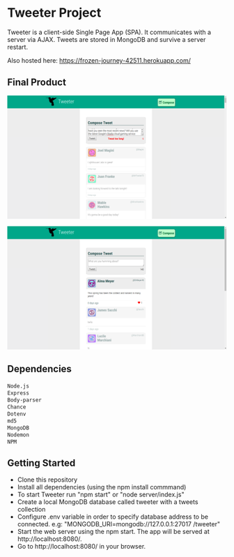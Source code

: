 # Tweeter Project

Tweeter is a client-side Single Page App (SPA).
It communicates with a server via AJAX.
Tweets are stored in MongoDB and survive a server restart.

Also hosted here: https://frozen-journey-42511.herokuapp.com/

## Final Product
!["Screenshot of Tweeter Compose page"](https://github.com/geoerika/tweeter/blob/master/docs/tweeter-compose-too-long.png)

!["Screenshot of Tweeter with Likes mode"](https://github.com/geoerika/tweeter/blob/master/docs/tweeter-likes.png)

## Dependencies


    Node.js
    Express
    Body-parser
    Chance
    Dotenv
    md5
    MongoDB
    Nodemon
    NPM

## Getting Started

- Clone this repository
- Install all dependencies (using the npm install commmand)
- To start Tweeter run "npm start" or "node server/index.js"
- Create a local MongoDB database called tweeter with a tweets collection
- Configure .env variable in order to specify database address to be connected. e.g: "MONGODB_URI=mongodb://127.0.0.1:27017 /tweeter"
- Start the web server using the npm start. The app will be served at http://localhost:8080/.
- Go to http://localhost:8080/ in your browser.
